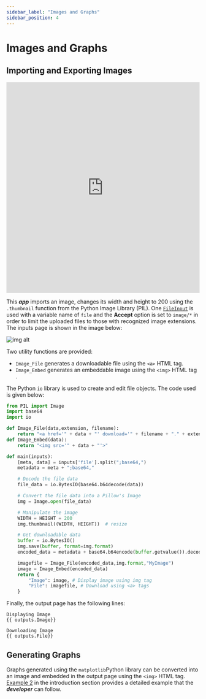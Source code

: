 ```yaml
---
sidebar_label: "Images and Graphs"
sidebar_position: 4
---
```


# Images and Graphs

## Importing and Exporting Images

<div style={{width: "100%", height: "550px", overflow: "hidden"}}>
<iframe src='https://mecsimcalc.com/app/0672426/working_with_images' style={{position:"relative", left:"-45px", top:"-48px"}} width="100%" height="550" title="MecSimCalc" frameBorder="0"></iframe>
</div>

This _**app**_ imports an image, changes its width and height to 200 using the `.thumbnail` function from the Python Image Library (PIL). One [`FileInput`](../inputs/input-types) is used with a variable name of `file` and the **Accept** option is set to `image/*` in order to limit the uploaded files to those with recognized image extensions. The inputs page is shown in the image below:

<div style={{textAlign: 'center'}}>

![img alt](/docs/output/image_input.png)

</div>

Two utility functions are provided:

- `Image_File` generates a downloadable file using the `<a>` HTML tag.
- `Image_Embed` generates an embeddable image using the `<img>` HTML tag .

The Python `io` library is used to create and edit file objects. The code used is given below:

```python
from PIL import Image
import base64
import io

def Image_File(data,extension, filename):
    return "<a href='" + data + "' download='" + filename + "." + extension + "'>Download Image</a>"
def Image_Embed(data):
    return "<img src='" + data + "'>"

def main(inputs):
    [meta, data] = inputs['file'].split(";base64,")
    metadata = meta + ";base64,"

    # Decode the file data
    file_data = io.BytesIO(base64.b64decode(data))

    # Convert the file data into a Pillow's Image
    img = Image.open(file_data)

    # Manipulate the image
    WIDTH = HEIGHT = 200
    img.thumbnail((WIDTH, HEIGHT))  # resize

    # Get downloadable data
    buffer = io.BytesIO()
    img.save(buffer, format=img.format)
    encoded_data = metadata + base64.b64encode(buffer.getvalue()).decode()

    imagefile = Image_File(encoded_data,img.format,"MyImage")
    image = Image_Embed(encoded_data)
    return {
        "Image": image, # Display image using img tag
        "File": imagefile, # Download using <a> tags
    }
```

Finally, the output page has the following lines:

```
Displaying Image
{{ outputs.Image}}

Downloading Image
{{ outputs.File}}
```

## Generating Graphs

Graphs generated using the `matplotlib`Python library can be converted into an image and embedded in the output page using the `<img>` HTML tag. [Example 2](../getting-started/example-2) in the introduction section provides a detailed example that the _**developer**_ can follow.
